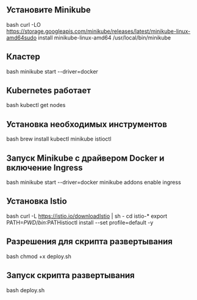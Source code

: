 
## Установите Minikube 
bash
curl -LO https://storage.googleapis.com/minikube/releases/latest/minikube-linux-amd64sudo install minikube-linux-amd64 /usr/local/bin/minikube

## Кластер
bash
minikube start --driver=docker
## Kubernetes работает
bash
kubectl get nodes
## Установка необходимых инструментов
bash
brew install kubectl minikube istioctl
## Запуск Minikube с драйвером Docker и включение Ingress
bash
minikube start --driver=docker
minikube addons enable ingress
## Установка Istio
bash
curl -L https://istio.io/downloadIstio | sh -
cd istio-*
export PATH=$PWD/bin:$PATHistioctl install --set profile=default -y

## Разрешения для скрипта развертывания
bash
chmod +x deploy.sh

## Запуск скрипта развертывания
bash deploy.sh
